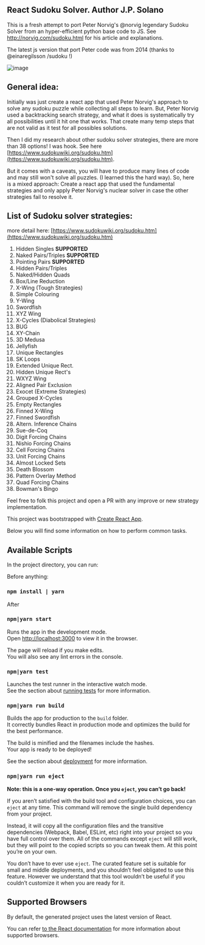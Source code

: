 ## React Sudoku Solver. Author J.P. Solano

This is a fresh attempt to port Peter Norvig's @norvig legendary Sudoku Solver from an hyper-efficient python base code
to JS. See http://norvig.com/sudoku.html for his article and explanations.

The latest js version that port Peter code was from 2014 (thanks to @einaregilsson /sudoku !)

![image](https://github.com/jsolano/react-sudoku-solver/blob/master/src/assets/preview.png)

## General idea:

Initially was just create a react app that used Peter Norvig's approach to solve any sudoku puzzle while collecting all steps to learn. But, Peter Norvig used a backtracking search strategy, and what it does is systematically try all possibilities until it hit one that works. That create many temp steps that are not valid as it test for all possibles solutions.

Then I did my research about other sudoku solver strategies, there are more than 38 options! I was hook. See here [https://www.sudokuwiki.org/sudoku.htm](https://www.sudokuwiki.org/sudoku.htm).

But it comes with a caveats, you will have to produce many lines of code and may still won't solve all puzzles. (I learned this the hard way). So, here is a mixed approach: Create a react app that used the fundamental strategies and only apply Peter
Norvig's nuclear solver in case the other strategies fail to resolve it.

## List of Sudoku solver strategies:

more detail here: [https://www.sudokuwiki.org/sudoku.htm](https://www.sudokuwiki.org/sudoku.htm)

1. Hidden Singles **SUPPORTED**
2. Naked Pairs/Triples **SUPPORTED**
3. Pointing Pairs **SUPPORTED**
4. Hidden Pairs/Triples
5. Naked/Hidden Quads
6. Box/Line Reduction
7. X-Wing (Tough Strategies)
8. Simple Colouring
9. Y-Wing
10. Swordfish
11. XYZ Wing
12. X-Cycles (Diabolical Strategies)
13. BUG
14. XY-Chain
15. 3D Medusa
16. Jellyfish
17. Unique Rectangles
18. SK Loops
19. Extended Unique Rect.
20. Hidden Unique Rect's
21. WXYZ Wing
22. Aligned Pair Exclusion
23. Exocet (Extreme Strategies)
24. Grouped X-Cycles
25. Empty Rectangles
26. Finned X-Wing
27. Finned Swordfish
28. Altern. Inference Chains
29. Sue-de-Coq
30. Digit Forcing Chains
31. Nishio Forcing Chains
32. Cell Forcing Chains
33. Unit Forcing Chains
34. Almost Locked Sets
35. Death Blossom
36. Pattern Overlay Method
37. Quad Forcing Chains
38. Bowman's Bingo

Feel free to folk this project and open a PR with any improve or new strategy implementation.

This project was bootstrapped with [Create React App](https://github.com/facebookincubator/create-react-app).

Below you will find some information on how to perform common tasks.<br>

## Available Scripts

In the project directory, you can run:

Before anything:

### `npm install | yarn`

After

### `npm|yarn start`

Runs the app in the development mode.<br>
Open [http://localhost:3000](http://localhost:3000) to view it in the browser.

The page will reload if you make edits.<br>
You will also see any lint errors in the console.

### `npm|yarn test`

Launches the test runner in the interactive watch mode.<br>
See the section about [running tests](#running-tests) for more information.

### `npm|yarn run build`

Builds the app for production to the `build` folder.<br>
It correctly bundles React in production mode and optimizes the build for the best performance.

The build is minified and the filenames include the hashes.<br>
Your app is ready to be deployed!

See the section about [deployment](#deployment) for more information.

### `npm|yarn run eject`

**Note: this is a one-way operation. Once you `eject`, you can’t go back!**

If you aren’t satisfied with the build tool and configuration choices, you can `eject` at any time. This command will remove the single build dependency from your project.

Instead, it will copy all the configuration files and the transitive dependencies (Webpack, Babel, ESLint, etc) right into your project so you have full control over them. All of the commands except `eject` will still work, but they will point to the copied scripts so you can tweak them. At this point you’re on your own.

You don’t have to ever use `eject`. The curated feature set is suitable for small and middle deployments, and you shouldn’t feel obligated to use this feature. However we understand that this tool wouldn’t be useful if you couldn’t customize it when you are ready for it.

## Supported Browsers

By default, the generated project uses the latest version of React.

You can refer [to the React documentation](https://reactjs.org/docs/react-dom.html#browser-support) for more information about supported browsers.
